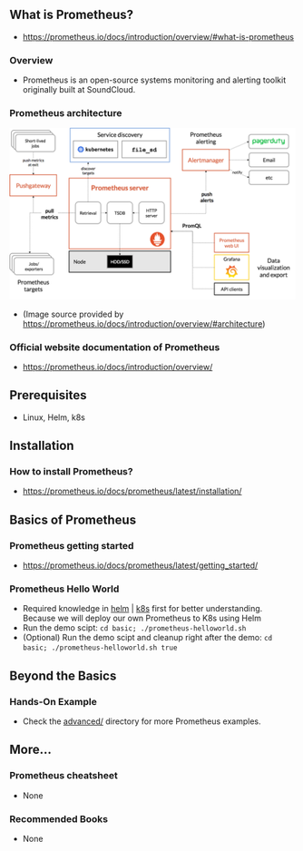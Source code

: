 ## What is Prometheus?

- https://prometheus.io/docs/introduction/overview/#what-is-prometheus

### Overview

- Prometheus is an open-source systems monitoring and alerting toolkit originally built at SoundCloud.

### Prometheus architecture

<img src="../../assets/images/prometheus/prometheus-architecture.png" width="700">

- (Image source provided by https://prometheus.io/docs/introduction/overview/#architecture)

### Official website documentation of Prometheus

- https://prometheus.io/docs/introduction/overview/

## Prerequisites

- Linux, Helm, k8s

## Installation

### How to install Prometheus?

- https://prometheus.io/docs/prometheus/latest/installation/

## Basics of Prometheus

### Prometheus getting started

- https://prometheus.io/docs/prometheus/latest/getting_started/

### Prometheus Hello World

- Required knowledge in [helm](../../topics/helm/) | [k8s](../../topics/k8s/) first for better understanding. Because we will deploy our own Prometheus to K8s using Helm
- Run the demo scipt: `cd basic; ./prometheus-helloworld.sh`
- (Optional) Run the demo scipt and cleanup right after the demo: `cd basic; ./prometheus-helloworld.sh true`

## Beyond the Basics

### Hands-On Example

- Check the [advanced/](./advanced/) directory for more Prometheus examples.

## More...

### Prometheus cheatsheet

- None

### Recommended Books

- None
